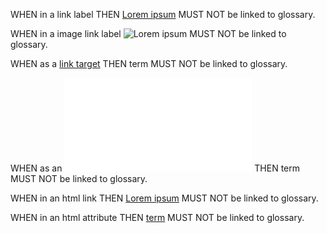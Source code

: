 WHEN in a link label THEN [Lorem ipsum](./Headline.md) MUST NOT be linked to glossary.

WHEN in a image link label ![Lorem ipsum](./Headline) MUST NOT be linked to glossary.

WHEN as a [link target](dolor.md) THEN term MUST NOT be linked to glossary.

WHEN as an ![image link target](dolor.md) THEN term MUST NOT be linked to glossary.

WHEN in an html link THEN <a href="../glossary.md" title="">Lorem ipsum</a> MUST NOT be linked to glossary.

WHEN in an html attribute THEN <a href="dolor">term</a> MUST NOT be linked to glossary.
